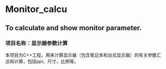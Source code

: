 # Monitor_calcu
## To calculate and show monitor parameter.
### 项目名称：显示器参数计算
本项目为C++工程，用来计算显示器（包含笔记本和台式显示器）的有关参数汇总和计算，包括ppi，尺寸，比例等。


